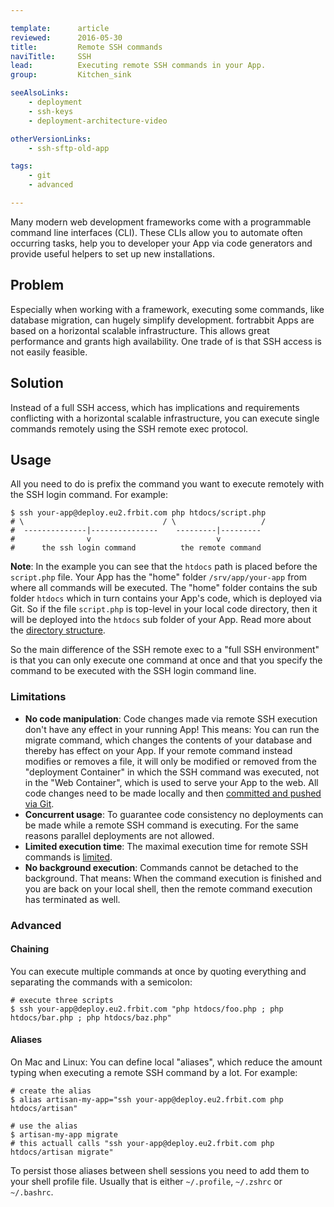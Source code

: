 ```yaml
---

template:      article
reviewed:      2016-05-30
title:         Remote SSH commands
naviTitle:     SSH
lead:          Executing remote SSH commands in your App.
group:         Kitchen_sink

seeAlsoLinks:
    - deployment
    - ssh-keys
    - deployment-architecture-video

otherVersionLinks:
    - ssh-sftp-old-app

tags:
    - git
    - advanced

---
```


Many modern web development frameworks come with a programmable command line interfaces (CLI). These CLIs allow you to automate often occurring tasks, help you to developer your App via code generators and provide useful helpers to set up new installations.

## Problem

Especially when working with a framework, executing some commands, like database migration, can hugely simplify development. fortrabbit Apps are based on a horizontal scalable infrastructure. This allows great performance and grants high availability. One trade of is that SSH access is not easily feasible.


## Solution

Instead of a full SSH access, which has implications and requirements conflicting with a horizontal scalable infrastructure, you can execute single commands remotely using the SSH remote exec protocol.


## Usage

All you need to do is prefix the command you want to execute remotely with the SSH login command. For example:

```
$ ssh your-app@deploy.eu2.frbit.com php htdocs/script.php
# \                               / \                   /
#  --------------|---------------    ---------|---------
#                v                            v
#      the ssh login command          the remote command
```

**Note**: In the example you can see that the `htdocs` path is placed before the `script.php` file. Your App has the "home" folder `/srv/app/your-app` from where all commands will be executed. The "home" folder contains the sub folder `htdocs` which in turn contains your App's code, which is deployed via Git. So if the file `script.php` is top-level in your local code directory, then it will be deployed into the `htdocs` sub folder of your App. Read more about the [directory structure](/directory-structure).

So the main difference of the SSH remote exec to a "full SSH environment" is that you can only execute one command at once and that you specify the command to be executed with the SSH login command line.


### Limitations

* **No code manipulation**: Code changes made via remote SSH execution don't have any effect in your running App! This means: You can run the migrate command, which changes the contents of your database and thereby has effect on your App. If your remote command instead modifies or removes a file, it will only be modified or removed from the "deployment Container" in which the SSH command was executed, not in the "Web Container", which is used to serve your App to the web. All code changes need to be made locally and then [committed and pushed via Git](/deployment).
* **Concurrent usage**: To guarantee code consistency no deployments can be made while a remote SSH command is executing. For the same reasons parallel deployments are not allowed.
* **Limited execution time**: The maximal execution time for remote SSH commands is [limited](/specs).
* **No background execution**: Commands cannot be detached to the background. That means: When the command execution is finished and you are back on your local shell, then the remote command execution has terminated as well.

### Advanced

#### Chaining

You can execute multiple commands at once by quoting everything and separating the commands with a semicolon:

```
# execute three scripts
$ ssh your-app@deploy.eu2.frbit.com "php htdocs/foo.php ; php htdocs/bar.php ; php htdocs/baz.php"
```

#### Aliases

On Mac and Linux: You can define local "aliases", which reduce the amount typing when executing a remote SSH command by a lot. For example:

```
# create the alias
$ alias artisan-my-app="ssh your-app@deploy.eu2.frbit.com php htdocs/artisan"

# use the alias
$ artisan-my-app migrate
# this actuall calls "ssh your-app@deploy.eu2.frbit.com php htdocs/artisan migrate"
```

To persist those aliases between shell sessions you need to add them to your shell profile file. Usually that is either `~/.profile`, `~/.zshrc` or `~/.bashrc`.
